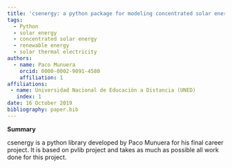 ```yaml
---
title: 'csenergy: a python package for modeling concentrated solar energy systems'
tags:
  - Python
  - solar energy
  - concentrated solar energy
  - renewable energy
  - solar thermal electricity
authors:
  - name: Paco Munuera
    orcid: 0000-0002-9091-4580
    affiliation: 1
affiliations:
 - name: Universidad Nacional de Educación a Distancia (UNED)
   index: 1
date: 16 October 2019
bibliography: paper.bib
---
```


**Summary**

csenergy is a python library developed by Paco Munuera for his final career project. It is based on pvlib project and takes as much as possible all work done for this project.
